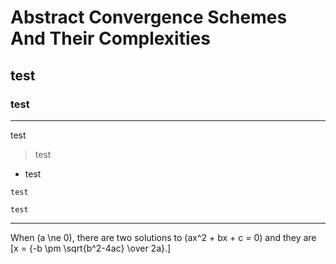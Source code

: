 # Abstract Convergence Schemes And Their Complexities
## test
### test
---
test
> test
+ test

`test`
```
test
```
---
When \(a \ne 0\), there are two solutions to \(ax^2 + bx + c = 0\) and they are
\[x = {-b \pm \sqrt{b^2-4ac} \over 2a}.\]
